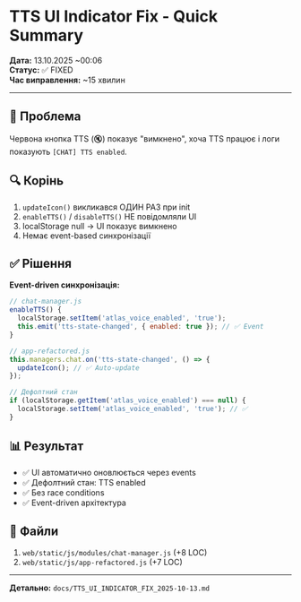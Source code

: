 # TTS UI Indicator Fix - Quick Summary

**Дата:** 13.10.2025 ~00:06  
**Статус:** ✅ FIXED  
**Час виправлення:** ~15 хвилин

---

## 🎯 Проблема
Червона кнопка TTS (🔇) показує "вимкнено", хоча TTS працює і логи показують `[CHAT] TTS enabled`.

## 🔍 Корінь
1. `updateIcon()` викликався ОДИН РАЗ при init
2. `enableTTS()` / `disableTTS()` НЕ повідомляли UI
3. localStorage null → UI показує вимкнено
4. Немає event-based синхронізації

## ✅ Рішення
**Event-driven синхронізація:**

```javascript
// chat-manager.js
enableTTS() {
  localStorage.setItem('atlas_voice_enabled', 'true');
  this.emit('tts-state-changed', { enabled: true }); // ✅ Event
}

// app-refactored.js
this.managers.chat.on('tts-state-changed', () => {
  updateIcon(); // ✅ Auto-update
});

// Дефолтний стан
if (localStorage.getItem('atlas_voice_enabled') === null) {
  localStorage.setItem('atlas_voice_enabled', 'true'); // ✅
}
```

## 📊 Результат
- ✅ UI автоматично оновлюється через events
- ✅ Дефолтний стан: TTS enabled
- ✅ Без race conditions
- ✅ Event-driven архітектура

## 🔧 Файли
1. `web/static/js/modules/chat-manager.js` (+8 LOC)
2. `web/static/js/app-refactored.js` (+7 LOC)

---

**Детально:** `docs/TTS_UI_INDICATOR_FIX_2025-10-13.md`
